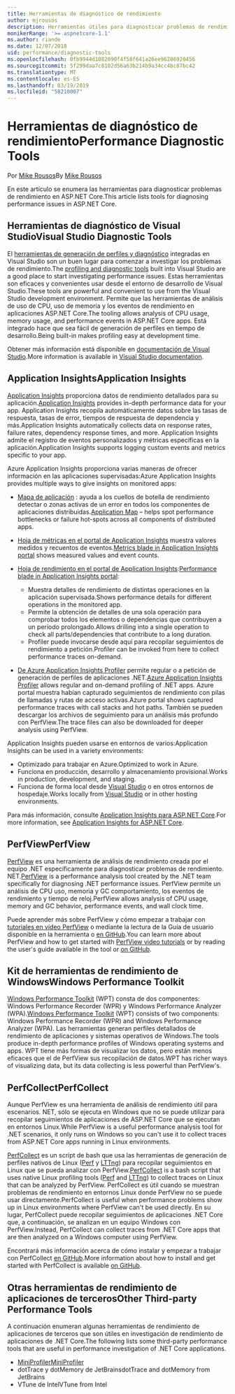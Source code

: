 ```yaml
---
title: Herramientas de diagnóstico de rendimiento
author: mjrousos
description: Herramientas útiles para diagnosticar problemas de rendimiento en aplicaciones ASP.NET Core.
monikerRange: '>= aspnetcore-1.1'
ms.author: riande
ms.date: 12/07/2018
uid: performance/diagnostic-tools
ms.openlocfilehash: 0fb9944d1082090f4f58f641a26ee96286920456
ms.sourcegitcommit: 5f299daa7c8102d56a63b214b9a34cc4bc87bc42
ms.translationtype: MT
ms.contentlocale: es-ES
ms.lasthandoff: 03/19/2019
ms.locfileid: "58210007"
---
```

# <a name="performance-diagnostic-tools"></a><span data-ttu-id="1f42c-103">Herramientas de diagnóstico de rendimiento</span><span class="sxs-lookup"><span data-stu-id="1f42c-103">Performance Diagnostic Tools</span></span>

<span data-ttu-id="1f42c-104">Por [Mike Rousos](https://github.com/mjrousos)</span><span class="sxs-lookup"><span data-stu-id="1f42c-104">By [Mike Rousos](https://github.com/mjrousos)</span></span>

<span data-ttu-id="1f42c-105">En este artículo se enumera las herramientas para diagnosticar problemas de rendimiento en ASP.NET Core.</span><span class="sxs-lookup"><span data-stu-id="1f42c-105">This article lists tools for diagnosing performance issues in ASP.NET Core.</span></span>

## <a name="visual-studio-diagnostic-tools"></a><span data-ttu-id="1f42c-106">Herramientas de diagnóstico de Visual Studio</span><span class="sxs-lookup"><span data-stu-id="1f42c-106">Visual Studio Diagnostic Tools</span></span>

<span data-ttu-id="1f42c-107">El [herramientas de generación de perfiles y diagnóstico](/visualstudio/profiling) integradas en Visual Studio son un buen lugar para comenzar a investigar los problemas de rendimiento.</span><span class="sxs-lookup"><span data-stu-id="1f42c-107">The [profiling and diagnostic tools](/visualstudio/profiling) built into Visual Studio are a good place to start investigating performance issues.</span></span> <span data-ttu-id="1f42c-108">Estas herramientas son eficaces y convenientes usar desde el entorno de desarrollo de Visual Studio.</span><span class="sxs-lookup"><span data-stu-id="1f42c-108">These tools are powerful and convenient to use from the Visual Studio development environment.</span></span> <span data-ttu-id="1f42c-109">Permite que las herramientas de análisis de uso de CPU, uso de memoria y los eventos de rendimiento en aplicaciones ASP.NET Core.</span><span class="sxs-lookup"><span data-stu-id="1f42c-109">The tooling allows analysis of CPU usage, memory usage, and performance events in ASP.NET Core apps.</span></span> <span data-ttu-id="1f42c-110">Está integrado hace que sea fácil de generación de perfiles en tiempo de desarrollo.</span><span class="sxs-lookup"><span data-stu-id="1f42c-110">Being built-in makes profiling easy at development time.</span></span>

<span data-ttu-id="1f42c-111">Obtener más información está disponible en [documentación de Visual Studio](/visualstudio/profiling/profiling-overview).</span><span class="sxs-lookup"><span data-stu-id="1f42c-111">More information is available in [Visual Studio documentation](/visualstudio/profiling/profiling-overview).</span></span>

## <a name="application-insights"></a><span data-ttu-id="1f42c-112">Application Insights</span><span class="sxs-lookup"><span data-stu-id="1f42c-112">Application Insights</span></span>

<span data-ttu-id="1f42c-113">[Application Insights](/azure/application-insights/app-insights-overview) proporciona datos de rendimiento detallados para su aplicación.</span><span class="sxs-lookup"><span data-stu-id="1f42c-113">[Application Insights](/azure/application-insights/app-insights-overview) provides in-depth performance data for your app.</span></span> <span data-ttu-id="1f42c-114">Application Insights recopila automáticamente datos sobre las tasas de respuesta, tasas de error, tiempos de respuesta de dependencia y más.</span><span class="sxs-lookup"><span data-stu-id="1f42c-114">Application Insights automatically collects data on response rates, failure rates, dependency response times, and more.</span></span> <span data-ttu-id="1f42c-115">Application Insights admite el registro de eventos personalizados y métricas específicas en la aplicación.</span><span class="sxs-lookup"><span data-stu-id="1f42c-115">Application Insights supports logging custom events and metrics specific to your app.</span></span>

<span data-ttu-id="1f42c-116">Azure Application Insights proporciona varias maneras de ofrecer información en las aplicaciones supervisadas:</span><span class="sxs-lookup"><span data-stu-id="1f42c-116">Azure Application Insights provides multiple ways to give insights on monitored apps:</span></span>

- <span data-ttu-id="1f42c-117">[Mapa de aplicación](/azure/application-insights/app-insights-app-map) : ayuda a los cuellos de botella de rendimiento detectar o zonas activas de un error en todos los componentes de aplicaciones distribuidas.</span><span class="sxs-lookup"><span data-stu-id="1f42c-117">[Application Map](/azure/application-insights/app-insights-app-map) – helps spot performance bottlenecks or failure hot-spots across all components of distributed apps.</span></span>
- <span data-ttu-id="1f42c-118">[Hoja de métricas en el portal de Application Insights](/azure/application-insights/app-insights-metrics-explorer?toc=/azure/azure-monitor/toc.json) muestra valores medidos y recuentos de eventos.</span><span class="sxs-lookup"><span data-stu-id="1f42c-118">[Metrics blade in Application Insights portal](/azure/application-insights/app-insights-metrics-explorer?toc=/azure/azure-monitor/toc.json) shows measured values and event counts.</span></span>
- <span data-ttu-id="1f42c-119">[Hoja de rendimiento en el portal de Application Insights](/azure/application-insights/app-insights-tutorial-performance):</span><span class="sxs-lookup"><span data-stu-id="1f42c-119">[Performance blade in Application Insights portal](/azure/application-insights/app-insights-tutorial-performance):</span></span>

  - <span data-ttu-id="1f42c-120">Muestra detalles de rendimiento de distintas operaciones en la aplicación supervisada.</span><span class="sxs-lookup"><span data-stu-id="1f42c-120">Shows performance details for different operations in the monitored app.</span></span>
  - <span data-ttu-id="1f42c-121">Permite la obtención de detalles de una sola operación para comprobar todos los elementos o dependencias que contribuyen a un período prolongado.</span><span class="sxs-lookup"><span data-stu-id="1f42c-121">Allows drilling into a single operation to check all parts/dependencies that contribute to a long duration.</span></span>
  - <span data-ttu-id="1f42c-122">Profiler puede invocarse desde aquí para recopilar seguimientos de rendimiento a petición.</span><span class="sxs-lookup"><span data-stu-id="1f42c-122">Profiler can be invoked from here to collect performance traces on-demand.</span></span>

- <span data-ttu-id="1f42c-123">[De Azure Application Insights Profiler](/azure/azure-monitor/app/profiler) permite regular o a petición de generación de perfiles de aplicaciones .NET.</span><span class="sxs-lookup"><span data-stu-id="1f42c-123">[Azure Application Insights Profiler](/azure/azure-monitor/app/profiler) allows regular and on-demand profiling of .NET apps.</span></span>  <span data-ttu-id="1f42c-124">Azure portal muestra habían capturado seguimientos de rendimiento con pilas de llamadas y rutas de acceso activas.</span><span class="sxs-lookup"><span data-stu-id="1f42c-124">Azure portal shows captured performance traces with call stacks and hot paths.</span></span> <span data-ttu-id="1f42c-125">También se pueden descargar los archivos de seguimiento para un análisis más profundo con PerfView.</span><span class="sxs-lookup"><span data-stu-id="1f42c-125">The trace files can also be downloaded for deeper analysis using PerfView.</span></span>

<span data-ttu-id="1f42c-126">Application Insights pueden usarse en entornos de varios:</span><span class="sxs-lookup"><span data-stu-id="1f42c-126">Application Insights can be used in a variety environments:</span></span>

- <span data-ttu-id="1f42c-127">Optimizado para trabajar en Azure.</span><span class="sxs-lookup"><span data-stu-id="1f42c-127">Optimized to work in Azure.</span></span>
- <span data-ttu-id="1f42c-128">Funciona en producción, desarrollo y almacenamiento provisional.</span><span class="sxs-lookup"><span data-stu-id="1f42c-128">Works in production, development, and staging.</span></span>
- <span data-ttu-id="1f42c-129">Funciona de forma local desde [Visual Studio](/azure/application-insights/app-insights-visual-studio) o en otros entornos de hospedaje.</span><span class="sxs-lookup"><span data-stu-id="1f42c-129">Works locally from [Visual Studio](/azure/application-insights/app-insights-visual-studio) or in other hosting environments.</span></span>

<span data-ttu-id="1f42c-130">Para más información, consulte [Application Insights para ASP.NET Core](/azure/application-insights/app-insights-asp-net-core).</span><span class="sxs-lookup"><span data-stu-id="1f42c-130">For more information, see [Application Insights for ASP.NET Core](/azure/application-insights/app-insights-asp-net-core).</span></span>

## <a name="perfview"></a><span data-ttu-id="1f42c-131">PerfView</span><span class="sxs-lookup"><span data-stu-id="1f42c-131">PerfView</span></span>

<span data-ttu-id="1f42c-132">[PerfView](https://github.com/Microsoft/perfview) es una herramienta de análisis de rendimiento creada por el equipo .NET específicamente para diagnosticar problemas de rendimiento. NET.</span><span class="sxs-lookup"><span data-stu-id="1f42c-132">[PerfView](https://github.com/Microsoft/perfview) is a performance analysis tool created by the .NET team specifically for diagnosing .NET performance issues.</span></span> <span data-ttu-id="1f42c-133">PerfView permite un análisis de CPU uso, memoria y GC comportamiento, los eventos de rendimiento y tiempo de reloj.</span><span class="sxs-lookup"><span data-stu-id="1f42c-133">PerfView allows analysis of CPU usage, memory and GC behavior, performance events, and wall clock time.</span></span>

<span data-ttu-id="1f42c-134">Puede aprender más sobre PerfView y cómo empezar a trabajar con [tutoriales en vídeo PerfView](http://channel9.msdn.com/Series/PerfView-Tutorial) o mediante la lectura de la Guía de usuario disponible en la herramienta o [en GitHub](https://github.com/Microsoft/perfview).</span><span class="sxs-lookup"><span data-stu-id="1f42c-134">You can learn more about PerfView and how to get started with [PerfView video tutorials](http://channel9.msdn.com/Series/PerfView-Tutorial) or by reading the user's guide available in the tool or [on GitHub](https://github.com/Microsoft/perfview).</span></span>

## <a name="windows-performance-toolkit"></a><span data-ttu-id="1f42c-135">Kit de herramientas de rendimiento de Windows</span><span class="sxs-lookup"><span data-stu-id="1f42c-135">Windows Performance Toolkit</span></span>

<span data-ttu-id="1f42c-136">[Windows Performance Toolkit](/windows-hardware/test/wpt/) (WPT) consta de dos componentes: Windows Performance Recorder (WPR) y Windows Performance Analyzer (WPA).</span><span class="sxs-lookup"><span data-stu-id="1f42c-136">[Windows Performance Toolkit](/windows-hardware/test/wpt/) (WPT) consists of two components: Windows Performance Recorder (WPR) and Windows Performance Analyzer (WPA).</span></span> <span data-ttu-id="1f42c-137">Las herramientas generan perfiles detallados de rendimiento de aplicaciones y sistemas operativos de Windows.</span><span class="sxs-lookup"><span data-stu-id="1f42c-137">The tools produce in-depth performance profiles of Windows operating systems and apps.</span></span> <span data-ttu-id="1f42c-138">WPT tiene más formas de visualizar los datos, pero están menos eficaces que el de PerfView sus recopilación de datos.</span><span class="sxs-lookup"><span data-stu-id="1f42c-138">WPT has richer ways of visualizing data, but its data collecting is less powerful than PerfView's.</span></span>

## <a name="perfcollect"></a><span data-ttu-id="1f42c-139">PerfCollect</span><span class="sxs-lookup"><span data-stu-id="1f42c-139">PerfCollect</span></span>

<span data-ttu-id="1f42c-140">Aunque PerfView es una herramienta de análisis de rendimiento útil para escenarios. NET, sólo se ejecuta en Windows que no se puede utilizar para recopilar seguimientos de aplicaciones de ASP.NET Core que se ejecutan en entornos Linux.</span><span class="sxs-lookup"><span data-stu-id="1f42c-140">While PerfView is a useful performance analysis tool for .NET scenarios, it only runs on Windows so you can't use it to collect traces from ASP.NET Core apps running in Linux environments.</span></span>

<span data-ttu-id="1f42c-141">[PerfCollect](https://github.com/dotnet/coreclr/blob/master/Documentation/project-docs/linux-performance-tracing.md) es un script de bash que usa las herramientas de generación de perfiles nativos de Linux ([Perf](https://perf.wiki.kernel.org/index.php/Main_Page) y [LTTng](https://lttng.org/)) para recopilar seguimientos en Linux que se pueda analizar con PerfView.</span><span class="sxs-lookup"><span data-stu-id="1f42c-141">[PerfCollect](https://github.com/dotnet/coreclr/blob/master/Documentation/project-docs/linux-performance-tracing.md) is a bash script that uses native Linux profiling tools ([Perf](https://perf.wiki.kernel.org/index.php/Main_Page) and [LTTng](https://lttng.org/)) to collect traces on Linux that can be analyzed by PerfView.</span></span> <span data-ttu-id="1f42c-142">PerfCollect es útil cuando se muestran problemas de rendimiento en entornos Linux donde PerfView no se puede usar directamente.</span><span class="sxs-lookup"><span data-stu-id="1f42c-142">PerfCollect is useful when performance problems show up in Linux environments where PerfView can't be used directly.</span></span> <span data-ttu-id="1f42c-143">En su lugar, PerfCollect puede recopilar seguimientos de aplicaciones .NET Core que, a continuación, se analizan en un equipo Windows con PerfView.</span><span class="sxs-lookup"><span data-stu-id="1f42c-143">Instead, PerfCollect can collect traces from .NET Core apps that are then analyzed on a Windows computer using PerfView.</span></span>

<span data-ttu-id="1f42c-144">Encontrará más información acerca de cómo instalar y empezar a trabajar con PerfCollect [en GitHub](https://github.com/dotnet/coreclr/blob/master/Documentation/project-docs/linux-performance-tracing.md).</span><span class="sxs-lookup"><span data-stu-id="1f42c-144">More information about how to install and get started with PerfCollect is available [on GitHub](https://github.com/dotnet/coreclr/blob/master/Documentation/project-docs/linux-performance-tracing.md).</span></span>

## <a name="other-third-party-performance-tools"></a><span data-ttu-id="1f42c-145">Otras herramientas de rendimiento de aplicaciones de terceros</span><span class="sxs-lookup"><span data-stu-id="1f42c-145">Other Third-party Performance Tools</span></span>

<span data-ttu-id="1f42c-146">A continuación enumeran algunas herramientas de rendimiento de aplicaciones de terceros que son útiles en investigación de rendimiento de aplicaciones de .NET Core.</span><span class="sxs-lookup"><span data-stu-id="1f42c-146">The following lists some third-party performance tools that are useful in performance investigation of .NET Core applications.</span></span>

- [<span data-ttu-id="1f42c-147">MiniProfiler</span><span class="sxs-lookup"><span data-stu-id="1f42c-147">MiniProfiler</span></span>](https://miniprofiler.com/)
- <span data-ttu-id="1f42c-148">dotTrace y dotMemory de JetBrains</span><span class="sxs-lookup"><span data-stu-id="1f42c-148">dotTrace and dotMemory from JetBrains</span></span>
- <span data-ttu-id="1f42c-149">VTune de Intel</span><span class="sxs-lookup"><span data-stu-id="1f42c-149">VTune from Intel</span></span>
